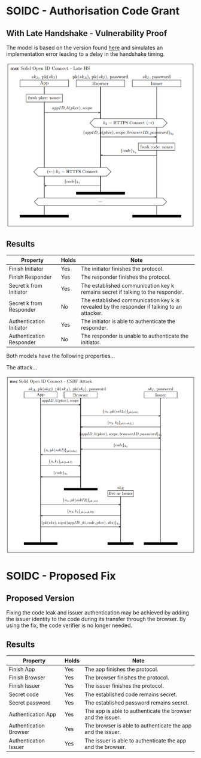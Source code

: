 # SOIDC - Authorisation Code Grant

## With Late Handshake - Vulnerability Proof

The model is based on the version found [here](/soidc/soidc) and simulates an implementation error leading to a delay in the handshake timing.

![MSC of ...](/msc/msc_soidc_lateHS.png)

## Results

| Property  | Holds | Note |
| ------------- | ------------- | ------------- |
| Finish Initiator | Yes  | The initiator finishes the protocol. |
| Finish Responder | Yes  | The responder finishes the protocol. |
| Secret k from Initiator | Yes  | The established communication key k remains secret if talking to the responder. |
| Secret k from Responder | No  | The established communication key k is revealed by the responder if talking to an attacker. |
| Authentication Initiator  | Yes  | The initiator is able to authenticate the responder. |
| Authentication Responder  | No  | The responder is unable to authenticate the initiator. |

Both models have the following properties...

The attack...

![MSC of ...](/msc/msc_attack_app_auth.png)

# SOIDC - Proposed Fix

## Proposed Version

Fixing the code leak and issuer authentication may be achieved by adding the issuer identity to the code during its transfer through the browser. 
By using the fix, the code verifier is no longer needed.

## Results

| Property  | Holds | Note |
| ------------- | ------------- | ------------- |
| Finish App | Yes  | The app finishes the protocol. |
| Finish Browser | Yes  | The browser finishes the protocol. |
| Finish Issuer | Yes  | The issuer finishes the protocol. |
| Secret code | Yes  | The established code remains secret. |
| Secret password | Yes  | The established password remains secret. |
| Authentication App  | Yes  | The app is able to authenticate the browser and the issuer. |
| Authentication Browser  | Yes  | The browser is able to authenticate the app and the issuer. |
| Authentication Issuer  | Yes  | The issuer is able to authenticate the app and the browser. |



